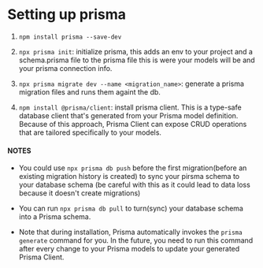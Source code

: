 # Setting up prisma

1. `npm install prisma --save-dev`

2. `npx prisma init`: initialize prisma, this adds an env to your project and a schema.prisma file to the prisma file this is were your models will be and your prisma connection info.

3. `npx prisma migrate dev --name <migration_name>`: generate a prisma migration files and runs them againt the db.

4. `npm install @prisma/client`: install prisma client. This is a type-safe database client that's generated from your Prisma model definition. Because of this approach, Prisma Client can expose CRUD operations that are tailored specifically to your models.

#### NOTES

- You could use `npx prisma db push` before the first migration(before an existing migration history is created) to sync your pirsma schema to your database schema (be careful with this as it could lead to data loss because it doesn't create migrations)

- You can run `npx prisma db pull` to turn(sync) your database schema into a Prisma schema.

- Note that during installation, Prisma automatically invokes the `prisma generate` command for you. In the future, you need to run this command after every change to your Prisma models to update your generated Prisma Client.
